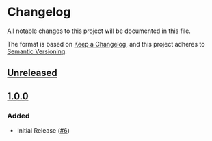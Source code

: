 # Changelog

All notable changes to this project will be documented in this file.

The format is based on [Keep a Changelog](https://keepachangelog.com/en/1.0.0/),
and this project adheres to [Semantic Versioning](https://semver.org/spec/v2.0.0.html).

## [Unreleased]

## [1.0.0]

### Added

- Initial Release ([#6](https://github.com/MetaMask/test-bundler/pull/6))

[Unreleased]: https://github.com/MetaMask/test-bundler/compare/v1.0.0...HEAD
[1.0.0]: https://github.com/MetaMask/test-bundler/releases/tag/v1.0.0
